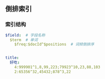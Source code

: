 ## 倒排索引

### 索引结构

```yaml
$field:  # 字段名称
  $term  # 单词
    $freq:$docId^$positions  # 词频倒排序


title:
  好吃:
    4:999901^1,8,99,223;79923^10,23,88,103
    2:65356^32,45432;878^3,22
```



